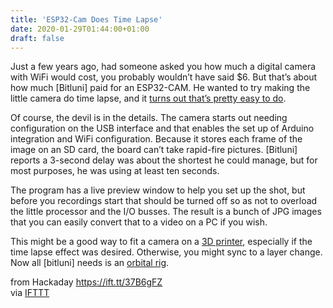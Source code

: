 ```yaml
---
title: 'ESP32-Cam Does Time Lapse'
date: 2020-01-29T01:44:00+01:00
draft: false
---
```


Just a few years ago, had someone asked you how much a digital camera with WiFi would cost, you probably wouldn’t have said $6. But that’s about how much \[Bitluni\] paid for an ESP32-CAM. He wanted to try making the little camera do time lapse, and it [turns out that’s pretty easy to do](https://bitluni.net/esp32camtimelapse).

Of course, the devil is in the details. The camera starts out needing configuration on the USB interface and that enables the set up of Arduino integration and WiFi configuration. Because it stores each frame of the image on an SD card, the board can’t take rapid-fire pictures. \[Bitluni\] reports a 3-second delay was about the shortest he could manage, but for most purposes, he was using at least ten seconds.

The program has a live preview window to help you set up the shot, but before you recordings start that should be turned off so as not to overload the little processor and the I/O busses. The result is a bunch of JPG images that you can easily convert that to a video on a PC if you wish.

This might be a good way to fit a camera on a [3D printer](https://hackaday.com/2018/04/13/3d-printer-time-lapse-videos-ditch-the-blur/), especially if the time lapse effect was desired. Otherwise, you might sync to a layer change. Now all \[bitluni\] needs is an [orbital rig](https://hackaday.com/2016/08/23/time-lapse-rig-puts-gopro-into-orbit-in-your-shop/).

  
  
from Hackaday https://ift.tt/37B6gFZ  
via [IFTTT](https://ifttt.com/?ref=da&site=blogger)